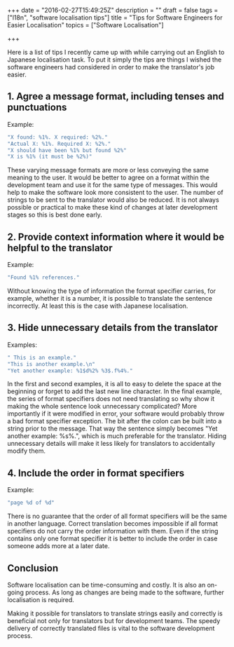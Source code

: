 +++
date = "2016-02-27T15:49:25Z"
description = ""
draft = false
tags = ["l18n", "software localisation tips"]
title = "Tips for Software Engineers for Easier Localisation"
topics = ["Software Localisation"]

+++

Here is a list of tips I recently came up with while carrying out an English to Japanese localisation task. To put it simply the tips are things I wished the software engineers had considered in order to make the translator's job easier. 

<!--more-->

## 1. Agree a message format, including tenses and punctuations

Example:

```cpp
"X found: %1%. X required: %2%."
"Actual X: %1%. Required X: %2%."
"X should have been %1% but found %2%"
"X is %1% (it must be %2%)"
```

These varying message formats are more or less conveying the same meaning to the user. It would be better to agree on a format within the development team and use it for the same type of messages. This would help to make the software look more consistent to the user. The number of strings to be sent to the translator would also be reduced.  It is not always possible or practical to make these kind of changes at later development stages so this is best done early.

## 2. Provide context information where it would be helpful to the translator

Example:

```cpp
"Found %1% references."
```

Without knowing the type of information the format specifier carries, for example, whether it is a number, it is possible to translate the sentence incorrectly. At least this is the case with Japanese localisation.

## 3. Hide unnecessary details from the translator

Examples:

```cpp
" This is an example."
"This is another example.\n"
"Yet another example: %1$d%2% %3$.f%4%."
```

In the first and second examples, it is all to easy to delete the space at the beginning or forget to add the last new line character. In the final example, the series of format specifiers does not need translating so why show it making the whole sentence look unnecessary complicated? More importantly if it were modified in error, your software would probably throw a bad format specifier exception. The bit after the colon can be built into a string prior to the message. That way the sentence simply becomes "Yet another example: %s%.", which is much preferable for the translator.  Hiding unnecessary details will make it less likely for translators to accidentally modify them.

## 4. Include the order in format specifiers

Example:

```cpp
"page %d of %d"
```

There is no guarantee that the order of all format specifiers will be the same in another language. Correct translation becomes impossible if all format specifiers do not carry the order information with them. Even if the string contains only one format specifier it is better to include the order in case someone adds more at a later date.

## Conclusion

Software localisation can be time-consuming and costly. It is also an on-going process. As long as changes are being made to the software, further localisation is required. 

Making it possible for translators to translate strings easily and correctly is beneficial not only for translators but for development teams. The speedy delivery of correctly translated files is vital to the software development process.

